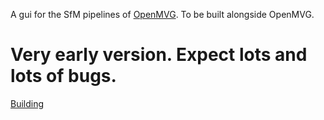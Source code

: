 A gui for the SfM pipelines of [OpenMVG](http://imagine.enpc.fr/~moulonp/openMVG/). To be built alongside OpenMVG.

# Very early version. Expect lots and lots of bugs.

[Building](https://github.com/mad-de/openMVG_gui/blob/master/BUILD.md)
